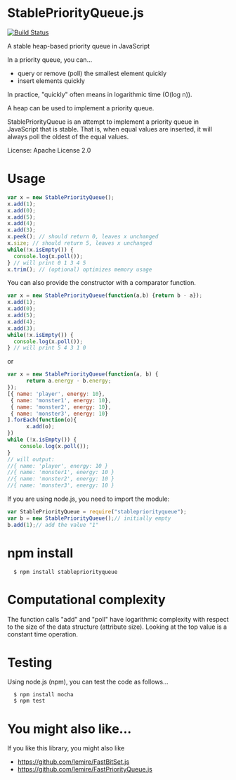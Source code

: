 # StablePriorityQueue.js
[![Build Status](https://travis-ci.org/lemire/StablePriorityQueue.js.svg?branch=master)](https://travis-ci.org/lemire/StablePriorityQueue.js)

A stable heap-based priority queue in JavaScript

In a priority queue, you can...

- query or remove (poll) the smallest element quickly
- insert elements quickly

In practice, "quickly" often means in logarithmic time (O(log n)).

A heap can be used to implement a priority queue.

StablePriorityQueue is an attempt to implement a priority queue
in JavaScript that is stable. That is, when equal values are inserted, it will always poll the oldest of the equal values.

License: Apache License 2.0

Usage
===

```javascript
var x = new StablePriorityQueue();
x.add(1);
x.add(0);
x.add(5);
x.add(4);
x.add(3);
x.peek(); // should return 0, leaves x unchanged
x.size; // should return 5, leaves x unchanged
while(!x.isEmpty()) {
  console.log(x.poll());
} // will print 0 1 3 4 5
x.trim(); // (optional) optimizes memory usage
```

You can also provide the constructor with a comparator function.


```javascript
var x = new StablePriorityQueue(function(a,b) {return b - a});
x.add(1);
x.add(0);
x.add(5);
x.add(4);
x.add(3);
while(!x.isEmpty()) {
  console.log(x.poll());
} // will print 5 4 3 1 0
```

or


```javascript
var x = new StablePriorityQueue(function(a, b) {
      return a.energy - b.energy;
});
[{ name: 'player', energy: 10},
 { name: 'monster1', energy: 10},
 { name: 'monster2', energy: 10},
 { name: 'monster3', energy: 10}
].forEach(function(o){
      x.add(o);
})
while (!x.isEmpty()) {
    console.log(x.poll());
}
// will output:
//{ name: 'player', energy: 10 }
//{ name: 'monster1', energy: 10 }
//{ name: 'monster2', energy: 10 }
//{ name: 'monster3', energy: 10 }
```


If you are using node.js, you need to import the module:

```javascript
var StablePriorityQueue = require("stablepriorityqueue");
var b = new StablePriorityQueue();// initially empty
b.add(1);// add the value "1"
```
npm install
===

      $ npm install stablepriorityqueue

Computational complexity
===

The function calls "add" and "poll" have logarithmic complexity with respect
to the size of the data structure (attribute size). Looking at the top value
is a constant time operation.



Testing
===

Using node.js (npm), you can test the code as follows...

      $ npm install mocha
      $ npm test

You might also like...
===

If you like this library, you might also like
- https://github.com/lemire/FastBitSet.js
- https://github.com/lemire/FastPriorityQueue.js
